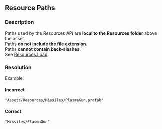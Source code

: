 ## Resource Paths
### Description
Paths used by the Resources API are **local to the Resources folder** above the asset.  
Paths **do not include the file extension**.  
Paths **cannot contain back-slashes**.  
See [Resources.Load](https://docs.unity3d.com/ScriptReference/Resources.Load.html).

### Resolution
Example:
#### Incorrect
`"Assets/Resources/Missiles/PlasmaGun.prefab"`

#### Correct

`"Missiles/PlasmaGun"`